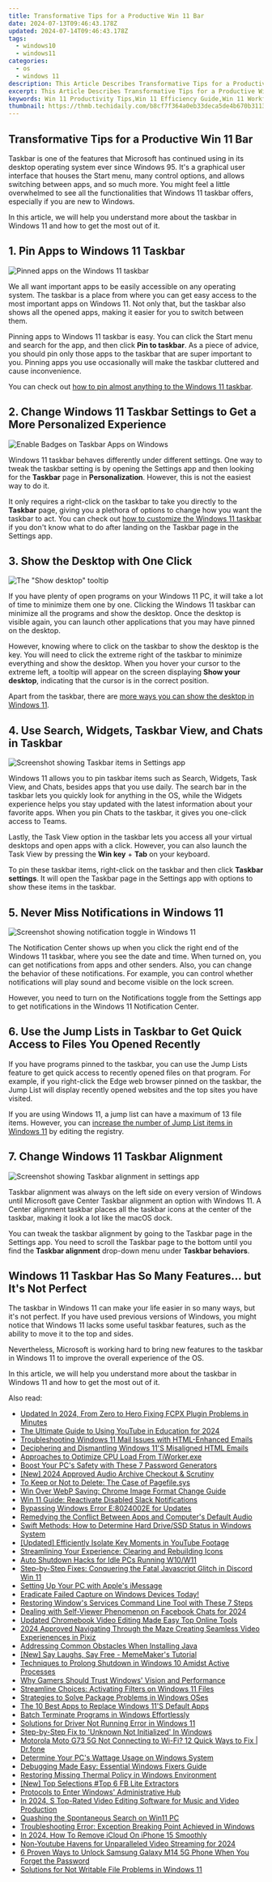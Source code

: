 ```yaml
---
title: Transformative Tips for a Productive Win 11 Bar
date: 2024-07-13T09:46:43.178Z
updated: 2024-07-14T09:46:43.178Z
tags:
  - windows10
  - windows11
categories:
  - os
  - windows 11
description: This Article Describes Transformative Tips for a Productive Win 11 Bar
excerpt: This Article Describes Transformative Tips for a Productive Win 11 Bar
keywords: Win 11 Productivity Tips,Win 11 Efficiency Guide,Win 11 Workflow Boosting,Win 11 Workflow Enhancement,Win 11 Productivity Hacks,Win 11 Task Management,Win 11 Productive Habits
thumbnail: https://thmb.techidaily.com/b8cf7f364a0eb33deca5de4b670b31137b8637ef9737c06562bbb999378e5773.jpg
---
```


## Transformative Tips for a Productive Win 11 Bar

 Taskbar is one of the features that Microsoft has continued using in its desktop operating system ever since Windows 95\. It's a graphical user interface that houses the Start menu, many control options, and allows switching between apps, and so much more. You might feel a little overwhelmed to see all the functionalities that Windows 11 taskbar offers, especially if you are new to Windows.

 In this article, we will help you understand more about the taskbar in Windows 11 and how to get the most out of it.

## 1\. Pin Apps to Windows 11 Taskbar

![Pinned apps on the Windows 11 taskbar](https://static1.makeuseofimages.com/wordpress/wp-content/uploads/2023/03/pinned-apps-on-the-windows-11-taskbar.jpg)

 We all want important apps to be easily accessible on any operating system. The taskbar is a place from where you can get easy access to the most important apps on Windows 11\. Not only that, but the taskbar also shows all the opened apps, making it easier for you to switch between them.

 Pinning apps to Windows 11 taskbar is easy. You can click the Start menu and search for the app, and then click **Pin to taskbar**. As a piece of advice, you should pin only those apps to the taskbar that are super important to you. Pinning apps you use occasionally will make the taskbar cluttered and cause inconvenience.

 You can check out [how to pin almost anything to the Windows 11 taskbar](https://www.makeuseof.com/windows-11-taskbar-pin-almost-anything/).

## 2\. Change Windows 11 Taskbar Settings to Get a More Personalized Experience

![Enable Badges on Taskbar Apps on Windows](https://static1.makeuseofimages.com/wordpress/wp-content/uploads/2023/04/enable-badges-on-taskbar-apps-on-windows.jpg)

 Windows 11 taskbar behaves differently under different settings. One way to tweak the taskbar setting is by opening the Settings app and then looking for the **Taskbar** page in **Personalization**. However, this is not the easiest way to do it.

 It only requires a right-click on the taskbar to take you directly to the **Taskbar** page, giving you a plethora of options to change how you want the taskbar to act. You can check out [how to customize the Windows 11 taskbar](https://www.makeuseof.com/windows-11-customize-taskbar/) if you don't know what to do after landing on the Taskbar page in the Settings app.

## 3\. Show the Desktop with One Click

![The "Show desktop" tooltip](https://static1.makeuseofimages.com/wordpress/wp-content/uploads/2022/09/show-desktop-button.jpg)

 If you have plenty of open programs on your Windows 11 PC, it will take a lot of time to minimize them one by one. Clicking the Windows 11 taskbar can minimize all the programs and show the desktop. Once the desktop is visible again, you can launch other applications that you may have pinned on the desktop.

 However, knowing where to click on the taskbar to show the desktop is the key. You will need to click the extreme right of the taskbar to minimize everything and show the desktop. When you hover your cursor to the extreme left, a tooltip will appear on the screen displaying **Show your desktop**, indicating that the cursor is in the correct position.

 Apart from the taskbar, there are [more ways you can show the desktop in Windows 11](https://www.makeuseof.com/windows-11-show-desktop/).

## 4\. Use Search, Widgets, Taskbar View, and Chats in Taskbar

![Screenshot showing Taskbar items in Settings app](https://static1.makeuseofimages.com/wordpress/wp-content/uploads/2023/06/taskbar-items-edit.jpg)

 Windows 11 allows you to pin taskbar items such as Search, Widgets, Task View, and Chats, besides apps that you use daily. The search bar in the taskbar lets you quickly look for anything in the OS, while the Widgets experience helps you stay updated with the latest information about your favorite apps. When you pin Chats to the taskbar, it gives you one-click access to Teams.

 Lastly, the Task View option in the taskbar lets you access all your virtual desktops and open apps with a click. However, you can also launch the Task View by pressing the **Win key** \+ **Tab** on your keyboard.

 To pin these taskbar items, right-click on the taskbar and then click **Taskbar settings**. It will open the Taskbar page in the Settings app with options to show these items in the taskbar.

## 5\. Never Miss Notifications in Windows 11

![Screenshot showing notification toggle in Windows 11](https://static1.makeuseofimages.com/wordpress/wp-content/uploads/2023/06/notifications-in-windows-11.jpg)

 The Notification Center shows up when you click the right end of the Windows 11 taskbar, where you see the date and time. When turned on, you can get notifications from apps and other senders. Also, you can change the behavior of these notifications. For example, you can control whether notifications will play sound and become visible on the lock screen.

 However, you need to turn on the Notifications toggle from the Settings app to get notifications in the Windows 11 Notification Center.

## 6\. Use the Jump Lists in Taskbar to Get Quick Access to Files You Opened Recently

 If you have programs pinned to the taskbar, you can use the Jump Lists feature to get quick access to recently opened files on that program. For example, if you right-click the Edge web browser pinned on the taskbar, the Jump List will display recently opened websites and the top sites you have visited.

 If you are using Windows 11, a jump list can have a maximum of 13 file items. However, you can [increase the number of Jump List items in Windows 11](https://www.makeuseof.com/windows-11-increase-jump-list-items/) by editing the registry.

## 7\. Change Windows 11 Taskbar Alignment

![Screenshot showing Taskbar alignment in settings app](https://static1.makeuseofimages.com/wordpress/wp-content/uploads/2023/06/taskbar-alignment-edit.jpg)

 Taskbar alignment was always on the left side on every version of Windows until Microsoft gave Center Taskbar alignment an option with Windows 11\. A Center alignment taskbar places all the taskbar icons at the center of the taskbar, making it look a lot like the macOS dock.

 You can tweak the taskbar alignment by going to the Taskbar page in the Settings app. You need to scroll the Taskbar page to the bottom until you find the **Taskbar alignment** drop-down menu under **Taskbar behaviors**.

## Windows 11 Taskbar Has So Many Features... but It's Not Perfect

 The taskbar in Windows 11 can make your life easier in so many ways, but it's not perfect. If you have used previous versions of Windows, you might notice that Windows 11 lacks some useful taskbar features, such as the ability to move it to the top and sides.

 Nevertheless, Microsoft is working hard to bring new features to the taskbar in Windows 11 to improve the overall experience of the OS.

 In this article, we will help you understand more about the taskbar in Windows 11 and how to get the most out of it.



<ins class="adsbygoogle"
      style="display:block"
      data-ad-client="ca-pub-7571918770474297"
      data-ad-slot="8358498916"
      data-ad-format="auto"
      data-full-width-responsive="true"></ins>
<span class="atpl-alsoreadstyle">Also read:</span>
<div><ul>
<li><a href="https://ai-driven-video-production.techidaily.com/updated-in-2024-from-zero-to-hero-fixing-fcpx-plugin-problems-in-minutes/"><u>Updated In 2024, From Zero to Hero Fixing FCPX Plugin Problems in Minutes</u></a></li>
<li><a href="https://facebook-video-share.techidaily.com/the-ultimate-guide-to-using-youtube-in-education-for-2024/"><u>The Ultimate Guide to Using YouTube in Education for 2024</u></a></li>
<li><a href="https://win11.techidaily.com/troubleshooting-windows-11-mail-issues-with-html-enhanced-emails/"><u>Troubleshooting Windows 11 Mail Issues with HTML-Enhanced Emails</u></a></li>
<li><a href="https://win11.techidaily.com/deciphering-and-dismantling-windows-11s-misaligned-html-emails/"><u>Deciphering and Dismantling Windows 11'S Misaligned HTML Emails</u></a></li>
<li><a href="https://win11.techidaily.com/approaches-to-optimize-cpu-load-from-tiworkerexe/"><u>Approaches to Optimize CPU Load From TiWorker.exe</u></a></li>
<li><a href="https://win11.techidaily.com/boost-your-pcs-safety-with-these-7-password-generators/"><u>Boost Your PC's Safety with These 7 Password Generators</u></a></li>
<li><a href="https://desktop-recording.techidaily.com/new-2024-approved-audio-archive-checkout-and-scrutiny/"><u>[New] 2024 Approved  Audio Archive Checkout & Scrutiny</u></a></li>
<li><a href="https://win11.techidaily.com/to-keep-or-not-to-delete-the-case-of-pagefilesys/"><u>To Keep or Not to Delete: The Case of Pagefile.sys</u></a></li>
<li><a href="https://win11.techidaily.com/win-over-webp-saving-chrome-image-format-change-guide/"><u>Win Over WebP Saving: Chrome Image Format Change Guide</u></a></li>
<li><a href="https://win11.techidaily.com/win-11-guide-reactivate-disabled-slack-notifications/"><u>Win 11 Guide: Reactivate Disabled Slack Notifications</u></a></li>
<li><a href="https://win11.techidaily.com/bypassing-windows-error-e8024002e-for-updates/"><u>Bypassing Windows Error E:8024002E for Updates</u></a></li>
<li><a href="https://win11.techidaily.com/remedying-the-conflict-between-apps-and-computers-default-audio/"><u>Remedying the Conflict Between Apps and Computer's Default Audio</u></a></li>
<li><a href="https://win11.techidaily.com/swift-methods-how-to-determine-hard-drivessd-status-in-windows-system/"><u>Swift Methods: How to Determine Hard Drive/SSD Status in Windows System</u></a></li>
<li><a href="https://youtube-video-recordings.techidaily.com/updated-efficiently-isolate-key-moments-in-youtube-footage/"><u>[Updated] Efficiently Isolate Key Moments in YouTube Footage</u></a></li>
<li><a href="https://win11.techidaily.com/streamlining-your-experience-clearing-and-rebuilding-icons/"><u>Streamlining Your Experience: Clearing and Rebuilding Icons</u></a></li>
<li><a href="https://win11.techidaily.com/auto-shutdown-hacks-for-idle-pcs-running-w10w11/"><u>Auto Shutdown Hacks for Idle PCs Running W10/W11</u></a></li>
<li><a href="https://win11.techidaily.com/step-by-step-fixes-conquering-the-fatal-javascript-glitch-in-discord-win-11/"><u>Step-by-Step Fixes: Conquering the Fatal Javascript Glitch in Discord Win 11</u></a></li>
<li><a href="https://win11.techidaily.com/setting-up-your-pc-with-apples-imessage/"><u>Setting Up Your PC with Apple's iMessage</u></a></li>
<li><a href="https://win11.techidaily.com/1719222893625-eradicate-failed-capture-on-windows-devices-today/"><u>Eradicate Failed Capture on Windows Devices Today!</u></a></li>
<li><a href="https://win11.techidaily.com/restoring-windows-services-command-line-tool-with-these-7-steps/"><u>Restoring Window's Services Command Line Tool with These 7 Steps</u></a></li>
<li><a href="https://facebook-video-recording.techidaily.com/dealing-with-self-viewer-phenomenon-on-facebook-chats-for-2024/"><u>Dealing with Self-Viewer Phenomenon on Facebook Chats for 2024</u></a></li>
<li><a href="https://ai-vdieo-software.techidaily.com/updated-chromebook-video-editing-made-easy-top-online-tools/"><u>Updated Chromebook Video Editing Made Easy Top Online Tools</u></a></li>
<li><a href="https://extra-skills.techidaily.com/2024-approved-navigating-through-the-maze-creating-seamless-video-experienences-in-pixiz/"><u>2024 Approved  Navigating Through the Maze  Creating Seamless Video Experienences in Pixiz</u></a></li>
<li><a href="https://win11.techidaily.com/addressing-common-obstacles-when-installing-java/"><u>Addressing Common Obstacles When Installing Java</u></a></li>
<li><a href="https://fox-cloud.techidaily.com/new-say-laughs-say-free-mememakers-tutorial/"><u>[New] Say Laughs, Say Free - MemeMaker's Tutorial</u></a></li>
<li><a href="https://win11.techidaily.com/techniques-to-prolong-shutdown-in-windows-10-amidst-active-processes/"><u>Techniques to Prolong Shutdown in Windows 10 Amidst Active Processes</u></a></li>
<li><a href="https://win11.techidaily.com/why-gamers-should-trust-windows-vision-and-performance/"><u>Why Gamers Should Trust Windows' Vision and Performance</u></a></li>
<li><a href="https://win11.techidaily.com/streamline-choices-activating-filters-on-windows-11-files/"><u>Streamline Choices: Activating Filters on Windows 11 Files</u></a></li>
<li><a href="https://win11.techidaily.com/strategies-to-solve-package-problems-in-windows-oses/"><u>Strategies to Solve Package Problems in Windows OSes</u></a></li>
<li><a href="https://win11.techidaily.com/the-10-best-apps-to-replace-windows-11s-default-apps/"><u>The 10 Best Apps to Replace Windows 11'S Default Apps</u></a></li>
<li><a href="https://win11.techidaily.com/batch-terminate-programs-in-windows-effortlessly/"><u>Batch Terminate Programs in Windows Effortlessly</u></a></li>
<li><a href="https://win11.techidaily.com/solutions-for-driver-not-running-error-in-windows-11/"><u>Solutions for Driver Not Running Error in Windows 11</u></a></li>
<li><a href="https://win11.techidaily.com/step-by-step-fix-to-unknown-not-initialized-in-windows/"><u>Step-by-Step Fix to 'Unknown Not Initialized' In Windows</u></a></li>
<li><a href="https://fix-guide.techidaily.com/motorola-moto-g73-5g-not-connecting-to-wi-fi-12-quick-ways-to-fix-drfone-by-drfone-fix-android-problems-fix-android-problems/"><u>Motorola Moto G73 5G Not Connecting to Wi-Fi? 12 Quick Ways to Fix | Dr.fone</u></a></li>
<li><a href="https://win11.techidaily.com/determine-your-pcs-wattage-usage-on-windows-system/"><u>Determine Your PC's Wattage Usage on Windows System</u></a></li>
<li><a href="https://win11.techidaily.com/debugging-made-easy-essential-windows-fixers-guide/"><u>Debugging Made Easy: Essential Windows Fixers Guide</u></a></li>
<li><a href="https://win11.techidaily.com/restoring-missing-thermal-policy-in-windows-environment/"><u>Restoring Missing Thermal Policy in Windows Environment</u></a></li>
<li><a href="https://facebook-clips.techidaily.com/new-top-selections-top-6-fb-lite-extractors/"><u>[New] Top Selections  #Top 6 FB Lite Extractors</u></a></li>
<li><a href="https://win11.techidaily.com/protocols-to-enter-windows-administrative-hub/"><u>Protocols to Enter Windows' Administrative Hub</u></a></li>
<li><a href="https://smart-video-editing.techidaily.com/in-2024-s-top-rated-video-editing-software-for-music-and-video-production/"><u>In 2024, S Top-Rated Video Editing Software for Music and Video Production</u></a></li>
<li><a href="https://win11.techidaily.com/quashing-the-spontaneous-search-on-win11-pc/"><u>Quashing the Spontaneous Search on Win11 PC</u></a></li>
<li><a href="https://win11.techidaily.com/troubleshooting-error-exception-breaking-point-achieved-in-windows/"><u>Troubleshooting Error: Exception Breaking Point Achieved in Windows</u></a></li>
<li><a href="https://activate-lock.techidaily.com/in-2024-how-to-remove-icloud-on-iphone-15-smoothly-by-drfone-ios/"><u>In 2024, How To Remove iCloud On iPhone 15 Smoothly</u></a></li>
<li><a href="https://facebook-video-footage.techidaily.com/non-youtube-havens-for-unparalleled-video-streaming-for-2024/"><u>Non-Youtube Havens for Unparalleled Video Streaming for 2024</u></a></li>
<li><a href="https://android-unlock.techidaily.com/6-proven-ways-to-unlock-samsung-galaxy-m14-5g-phone-when-you-forget-the-password-by-drfone-android/"><u>6 Proven Ways to Unlock Samsung Galaxy M14 5G Phone When You Forget the Password</u></a></li>
<li><a href="https://win11.techidaily.com/solutions-for-not-writable-file-problems-in-windows-11/"><u>Solutions for Not Writable File Problems in Windows 11</u></a></li>
</ul></div>
